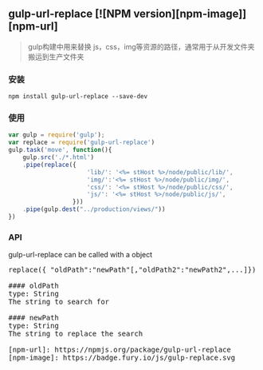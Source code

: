 ## gulp-url-replace [![NPM version][npm-image]][npm-url] 
> gulp构建中用来替换 js，css，img等资源的路径，通常用于从开发文件夹搬运到生产文件夹

### 安装
```shell
npm install gulp-url-replace --save-dev
```

### 使用
```js
var gulp = require('gulp');
var replace = require('gulp-url-replace')
gulp.task('move', function(){
    gulp.src('./*.html')
    .pipe(replace({
                      'lib/': '<%= stHost %>/node/public/lib/',
                      'img/':'<%= stHost %>/node/public/img/',
                      'css/': '<%= stHost %>/node/public/css/',
                      'js/': '<%= stHost %>/node/public/js/',
                  }))
    .pipe(gulp.dest("../production/views/"))
})
```

### API
gulp-url-replace can be called with a object  
<pre>replace({ "oldPath":"newPath"[,"oldPath2":"newPath2",...]})</re>

#### oldPath
type: String  
The string to search for

#### newPath
type: String  
The string to replace the search

[npm-url]: https://npmjs.org/package/gulp-url-replace
[npm-image]: https://badge.fury.io/js/gulp-replace.svg